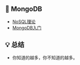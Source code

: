 ## 💾 MongoDB

* [NoSQL理论](/notes/NoSQL理论.md)
* [MongoDB入门](/notes/MongoDB入门.md)

## 💡 总结

- 你知道的越多，你不知道的越多。